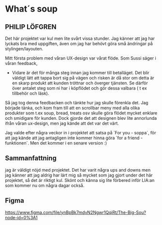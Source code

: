 
# What´s soup

## PHILIP LÖFGREN

Det här projektet var kul men lite svårt vissa stunder.
Jag känner att jag har lyckats bra med uppgiften, även om jag har behövt göra små ändringar på stylingen/layouten. 

Mitt första problem med våran UX-design var vårat flöde. Som Sussi säger i våran feedback, 
 - Vidare är det för många steg innan jag kommer till betalläget. Det blir väldigt lätt att tappa bort sig på vägen och risken är då stor om detta är en skarp produkt att kunden tröttnar och överger tjänsten. Se därför över antalet steg som ni har i köpflödet och gör dessa valbara ( t ex tillbehör och läsk). 

Så jag tog denna feedbacken och tänkte hur jag skulle förenkla det. Jag började tänka, och kom fram till att en scrollbar meny med alla olika produkter som t.ex soup, bread, treats osv skulle göra flödet mycket enklare och smidigare för kunden. 
Dock gjorde det att designen blev lite annorlunda ifrån våran ux-design, men jag kände att det var det värt.

Jag valde efter några veckor in i projektet att satsa på ´For you - soppa´, för att jag kände att jag antagligen inte kommer hinna göra 
´for a friend - funktionen´. Men det kommer i en senare version :)


## Sammanfattning
jag är väldigt nöjd med projektet. Det har varit några ups and downs men jag känner att jag aldrig har lärt mig så mycket 
som jag gjort under det här projektet, så det är riktigt kul.
Skönt och känna sig lite förbered inför LIA:an som kommer nu om några dagar också. 




## Figma
https://www.figma.com/file/ynBpBk7mdvN2Ngwr1QqiRt/The-Big-Sou?node-id=0%3A1